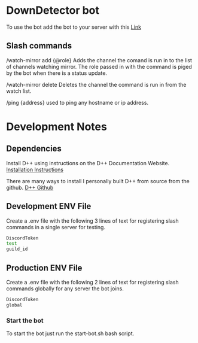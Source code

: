 # DownDetector bot

To use the bot add the bot to your server with this [Link](https://discord.com/oauth2/authorize?client_id=1159278212099088425&permissions=158720&scope=bot)

## Slash commands
/watch-mirror add {@role}
Adds the channel the comand is run in to the list of channels watching mirror.
The role passed in with the command is piged by the bot when there is a status update.

/watch-mirror delete
Deletes the channel the command is run in from the watch list.

/ping {address}
used to ping any hostname or ip address.
# Development Notes

## Dependencies

Install D++ using instructions on the D++ Documentation Website.
[Installation Instructions](https://dpp.dev/installing.html)

There are many ways to install I personally built D++ from source from the github.
[D++ Github](https://github.com/brainboxdotcc/DPP)

## Development ENV File

Create a .env file with the following 3 lines of text for registering slash commands in a single server for testing.

```bash
DiscordToken
test
guild_id
```

## Production ENV File

Create a .env file with the following 2 lines of text for registering slash commands globally for any server the bot joins.

```bash
DiscordToken
global
```

### Start the bot

To start the bot just run the start-bot.sh bash script.
